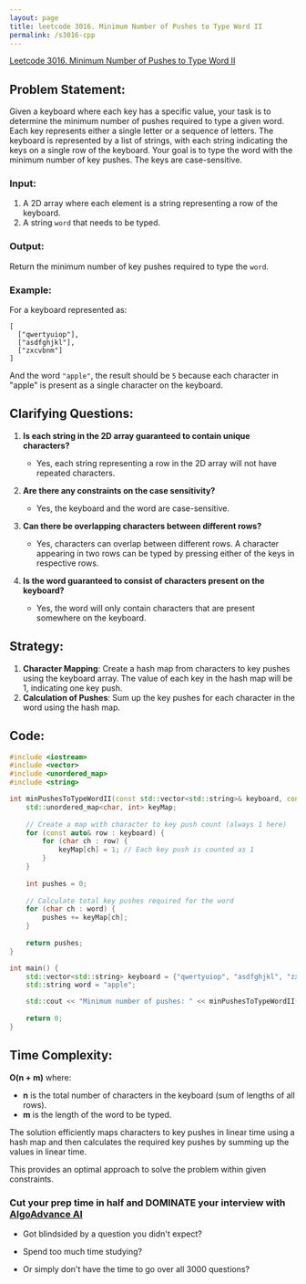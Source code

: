 ```yaml
---
layout: page
title: leetcode 3016. Minimum Number of Pushes to Type Word II
permalink: /s3016-cpp
---
```

[Leetcode 3016. Minimum Number of Pushes to Type Word II](https://algoadvance.github.io/algoadvance/l3016)
## Problem Statement:

Given a keyboard where each key has a specific value, your task is to determine the minimum number of pushes required to type a given word. Each key represents either a single letter or a sequence of letters. The keyboard is represented by a list of strings, with each string indicating the keys on a single row of the keyboard. Your goal is to type the word with the minimum number of key pushes. The keys are case-sensitive.

### Input:
1. A 2D array where each element is a string representing a row of the keyboard.
2. A string `word` that needs to be typed.

### Output:
Return the minimum number of key pushes required to type the `word`.

### Example:
For a keyboard represented as:
```
[
  ["qwertyuiop"],
  ["asdfghjkl"],
  ["zxcvbnm"]
]
```
And the word `"apple"`, the result should be `5` because each character in "apple" is present as a single character on the keyboard.

## Clarifying Questions:

1. **Is each string in the 2D array guaranteed to contain unique characters?** 
   - Yes, each string representing a row in the 2D array will not have repeated characters.
   
2. **Are there any constraints on the case sensitivity?**
   - Yes, the keyboard and the word are case-sensitive.

3. **Can there be overlapping characters between different rows?**
   - Yes, characters can overlap between different rows. A character appearing in two rows can be typed by pressing either of the keys in respective rows.

4. **Is the word guaranteed to consist of characters present on the keyboard?**
   - Yes, the word will only contain characters that are present somewhere on the keyboard.

## Strategy:

1. **Character Mapping**: Create a hash map from characters to key pushes using the keyboard array. The value of each key in the hash map will be 1, indicating one key push.
2. **Calculation of Pushes**: Sum up the key pushes for each character in the word using the hash map.

## Code:

```cpp
#include <iostream>
#include <vector>
#include <unordered_map>
#include <string>

int minPushesToTypeWordII(const std::vector<std::string>& keyboard, const std::string& word) {
    std::unordered_map<char, int> keyMap;
    
    // Create a map with character to key push count (always 1 here)
    for (const auto& row : keyboard) {
        for (char ch : row) {
            keyMap[ch] = 1; // Each key push is counted as 1
        }
    }
    
    int pushes = 0;
    
    // Calculate total key pushes required for the word
    for (char ch : word) {
        pushes += keyMap[ch];
    }
    
    return pushes;
}

int main() {
    std::vector<std::string> keyboard = {"qwertyuiop", "asdfghjkl", "zxcvbnm"};
    std::string word = "apple";

    std::cout << "Minimum number of pushes: " << minPushesToTypeWordII(keyboard, word) << std::endl;
    
    return 0;
}
```

## Time Complexity:

**O(n + m)** where:
- **n** is the total number of characters in the keyboard (sum of lengths of all rows).
- **m** is the length of the word to be typed.

The solution efficiently maps characters to key pushes in linear time using a hash map and then calculates the required key pushes by summing up the values in linear time.

This provides an optimal approach to solve the problem within given constraints.


### Cut your prep time in half and DOMINATE your interview with [AlgoAdvance AI](https://algoAdvance.com)

- Got blindsided by a question you didn't expect?

- Spend too much time studying?

- Or simply don't have the time to go over all 3000 questions?

